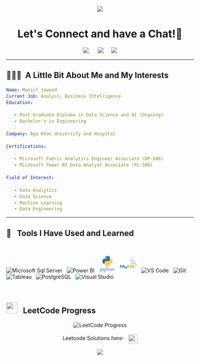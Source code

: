 <p align="center">
  <img src="https://capsule-render.vercel.app/api?type=waving&color=gradient&text=Hello!&height=100&section=header"/>
</p>

<h1 align="center">
  Let's Connect and have a Chat!💬
</h1>

<p align="center">
  <a href="mailto:munsifjaved00@gmail.com" style="text-decoration: none;">
    <img height="50" src="https://mailmeteor.com/logos/assets/PNG/Gmail_Logo_512px.png" />
  </a>&nbsp;&nbsp;&nbsp;&nbsp;
  <a href="https://www.linkedin.com/in/munsifjaved1/" style="text-decoration: none;">
    <img height="50" src="https://cdn.jsdelivr.net/gh/devicons/devicon@latest/icons/linkedin/linkedin-original.svg" />
  </a>&nbsp;&nbsp;&nbsp;
  <a href="https://www.kaggle.com/munsifjaved" style="text-decoration: none;">
    <img height="50" src="https://cdn.jsdelivr.net/gh/devicons/devicon@latest/icons/kaggle/kaggle-original.svg" />
  </a>
</p>


---

<h2> 👨🏻‍💻 &nbsp;A Little Bit About Me and My Interests</h2>

```yaml
Name: Munsif Jaweed
Current Job: Analyst, Business Intelligence 
Education:

   - Post-Graduate Diploma in Data Science and AI (Ongoing)
   - Bachelor's in Engineering
  
Company: Aga Khan University and Hospital

Certifications:
  
   - Microsoft Fabric Analytics Engineer Associate (DP-600)
   - Microsoft Power BI Data Analyst Associate (PL-300)

Field of Interest:
  
   - Data Analytics
   - Data Science
   - Machine Learning
   - Data Engineering


```
  
---  
  
<h2> 🚀 &nbsp; Tools I Have Used and Learned</h2>
<br>
<p align="left">
<img src="https://cdn.jsdelivr.net/gh/devicons/devicon@latest/icons/microsoftsqlserver/microsoftsqlserver-original.svg" alt="Microsoft Sql Server" width="47" height="47"/>
</a>&nbsp;
<img src="https://raw.githubusercontent.com/microsoft/PowerBI-Icons/main/SVG/Power-BI.svg" alt="Power BI" width="45" height="45"/>
</a>&nbsp;
<img src="https://raw.githubusercontent.com/devicons/devicon/master/icons/python/python-original-wordmark.svg" alt="Python" width="45" height="45"/>
</a>&nbsp;
<img src="https://raw.githubusercontent.com/devicons/devicon/master/icons/mysql/mysql-original-wordmark.svg" alt="MySQL" width="45" height="45" />
</a>&nbsp;
<img src="https://cdn.jsdelivr.net/gh/devicons/devicon/icons/vscode/vscode-original.svg" alt="VS Code" width="45" height="45"/>
</a>&nbsp;
<img src="https://cdn.jsdelivr.net/gh/devicons/devicon/icons/git/git-original.svg" alt="Git" width="45" height="45"/>
</a>&nbsp;
<img src="https://cdn.worldvectorlogo.com/logos/tableau-software.svg" alt="Tableau" width="45" height="45"/>
</a>&nbsp;
<img src="https://cdn.jsdelivr.net/gh/devicons/devicon@latest/icons/postgresql/postgresql-original.svg" alt="PostgreSQL" width="45" height="45"/>
</a>&nbsp;
<img src="https://cdn.jsdelivr.net/gh/devicons/devicon@latest/icons/visualstudio/visualstudio-original.svg" alt="Visual Studio" width="45" height="45"/>
</p>
<br>
<h2> <img src="https://iconape.com/wp-content/png_logo_vector/leetcode-logo-white-no-text.png" width="30" height="30"/>  &nbsp; LeetCode Progress </h2>
<p align="center">
  <img src="https://leetcard.jacoblin.cool/munsifjaved00?theme=unicorn" alt="LeetCode Progress">
</p>

<p align="center">
  <a>Leetcode Solutions here:</a>
  </a>&nbsp;
  <a href="https://github.com/munsifjaved/LeetCode-Solutions" style="text-decoration: none;">
    <img src="https://iconmonstr.com/wp-content/g/gd/makefg.php?i=../releases/preview/2012/png/iconmonstr-github-1.png&r=255&g=255&b=255" width="25" height="25" style="vertical-align: middle; margin-top: 3px;"/>
  </a>
</p>


<p align="center">
  <img src="https://capsule-render.vercel.app/api?type=waving&color=gradient&height=100&section=footer"/>
  
</p>




